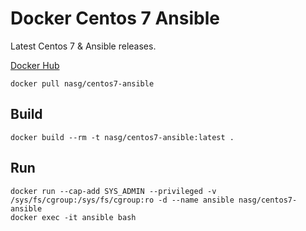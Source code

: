 # Docker Centos 7 Ansible

Latest Centos 7 & Ansible releases.

[Docker Hub](https://hub.docker.com/r/nasg/centos7-ansible/)

```
docker pull nasg/centos7-ansible
```

## Build
```
docker build --rm -t nasg/centos7-ansible:latest .
```

## Run
```
docker run --cap-add SYS_ADMIN --privileged -v /sys/fs/cgroup:/sys/fs/cgroup:ro -d --name ansible nasg/centos7-ansible
docker exec -it ansible bash
```
